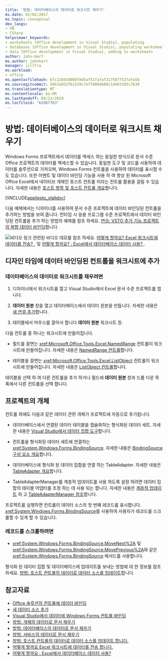 ```yaml
---
title: '방법: 데이터베이스의 데이터로 워크시트 채우기'
ms.date: 02/02/2017
ms.topic: conceptual
dev_langs:
- VB
- CSharp
helpviewer_keywords:
- worksheets [Office development in Visual Studio], populating
- databases [Office development in Visual Studio], populating worksheets
- data [Office development in Visual Studio], adding to worksheets
author: John-Hart
ms.author: johnhart
manager: jillfra
ms.workload:
- office
ms.openlocfilehash: 67c12843d00bf8d5af51fa7af3175077527afa58
ms.sourcegitcommit: 94b3a052fb1229c7e7f8804b09c1d403385c7630
ms.translationtype: MT
ms.contentlocale: ko-KR
ms.lasthandoff: 04/23/2019
ms.locfileid: "62967763"
---
```

# <a name="how-to-populate-worksheets-with-data-from-a-database"></a>방법: 데이터베이스의 데이터로 워크시트 채우기

Windows Forms 프로젝트에서 데이터를 액세스 하는 동일한 방식으로 문서 수준 Office 프로젝트의 데이터를 액세스할 수 있습니다. 동일한 도구 및 코드를 사용하여 데이터를 솔루션으로 가져오며, Windows Forms 컨트롤을 사용하여 데이터를 표시할 수도 있습니다. 또한 이벤트 및 데이터 바인딩 기능을 사용 하 여 향상 된 Microsoft Office Excel에서 네이티브 개체인 호스트 컨트롤 이라는 컨트롤 활용을 걸릴 수 있습니다. 자세한 내용은 [호스트 항목 및 호스트 컨트롤 개요](../vsto/host-items-and-host-controls-overview.md)합니다.

[!INCLUDE[appliesto_xlalldoc](../vsto/includes/appliesto-xlalldoc-md.md)]

다음 예제에서는 디자이너를 사용하여 문서 수준 프로젝트에 데이터 바인딩된 컨트롤을 추가하는 방법을 보여 줍니다. 런타임 시 응용 프로그램 수준 프로젝트에서 데이터 바인딩된 컨트롤을 추가 하는 방법의 예제를 참조 하세요. [연습: VSTO 추가 기능 프로젝트의 복합 데이터 바인딩](../vsto/walkthrough-complex-data-binding-in-vsto-add-in-project.md)합니다.

![비디오 링크](../vsto/media/playvideo.gif "비디오 링크") 관련된 비디오 데모를 참조 하세요. [어떻게 할까요? Excel 워크시트에 데이터를 전송? ](http://go.microsoft.com/fwlink/?LinkID=130277), 및 [어떻게 할까요? : Excel에서 데이터베이스 데이터 사용? ](http://go.microsoft.com/fwlink/?LinkID=130287).

## <a name="add-a-data-bound-control-to-a-worksheet-at-design-time"></a>디자인 타임에 데이터 바인딩된 컨트롤을 워크시트에 추가

### <a name="to-populate-a-worksheet-with-data-from-a-database"></a>데이터베이스의 데이터로 워크시트를 채우려면

1. 디자이너에서 워크시트를 열고 Visual Studio에서 Excel 문서 수준 프로젝트를 엽니다.

2. **데이터 원본** 창을 열고 데이터베이스에서 데이터 원본을 만듭니다. 자세한 내용은 [새 연결 추가](../data-tools/add-new-connections.md)합니다.

3. 테이블에서 마우스를 끌어서 합니다 **데이터 원본** 워크시트 창.

다음 컨트롤 중 하나는 워크시트에 만들어집니다.

- 필드를 끌면는 <xref:Microsoft.Office.Tools.Excel.NamedRange> 컨트롤이 워크시트에 만들어집니다. 자세한 내용은 [NamedRange 컨트롤](../vsto/namedrange-control.md)합니다.

- 테이블을 끌면는 <xref:Microsoft.Office.Tools.Excel.ListObject> 컨트롤이 워크시트에 만들어집니다. 자세한 내용은 [ListObject 컨트롤](../vsto/listobject-control.md)합니다.

테이블을 선택 하 여 다른 컨트롤을 추가 하거나 필드에 **데이터 원본** 창과 드롭 다운 목록에서 다른 컨트롤을 선택 합니다.

## <a name="objects-in-the-project"></a>프로젝트의 개체

컨트롤 외에도 다음과 같은 데이터 관련 개체가 프로젝트에 자동으로 추가됩니다.

- 데이터베이스에서 연결된 데이터 테이블을 캡슐화하는 형식화된 데이터 세트. 자세한 내용은 [Visual Studio에서 데이터 집합 도구](../data-tools/dataset-tools-in-visual-studio.md)합니다.

- 컨트롤을 형식화된 데이터 세트에 연결하는 <xref:System.Windows.Forms.BindingSource>. 자세한 내용은 [BindingSource 구성 요소 개요](/dotnet/framework/winforms/controls/bindingsource-component-overview)합니다.

- 데이터베이스에 형식화 된 데이터 집합을 연결 하는 TableAdapter. 자세한 내용은 [TableAdapter 개요](../data-tools/fill-datasets-by-using-tableadapters.md#tableadapter-overview)합니다.

- TableAdapterManager를 계층적 업데이트를 사용 하도록 설정 하려면 데이터 집합의 테이블 어댑터를 조정 하는 데 사용 되는 합니다. 자세한 내용은 [계층적 업데이트](../data-tools/hierarchical-update.md) 하 고 [TableAdapterManager 참조](../data-tools/fill-datasets-by-using-tableadapters.md#tableadaptermanager-reference)합니다.

프로젝트를 실행하면 컨트롤이 데이터 소스의 첫 번째 레코드를 표시합니다. <xref:System.Windows.Forms.BindingSource>를 사용하여 사용자가 레코드를 스크롤할 수 있게 할 수 있습니다.

### <a name="to-scroll-through-the-records"></a>레코드를 스크롤하려면

- <xref:System.Windows.Forms.BindingSource.MoveNext%2A> 및 <xref:System.Windows.Forms.BindingSource.MovePrevious%2A>와 같은 <xref:System.Windows.Forms.BindingSource> 메서드를 사용합니다.

형식화 된 데이터 집합 및 데이터베이스에 업데이트를 보내는 방법에 대 한 정보를 참조 하세요. [방법: 호스트 컨트롤의 데이터로 데이터 소스를 업데이트](../vsto/how-to-update-a-data-source-with-data-from-a-host-control.md)합니다.

## <a name="see-also"></a>참고자료

- [Office 솔루션의 컨트롤에 데이터 바인딩](../vsto/binding-data-to-controls-in-office-solutions.md)
- [새 데이터 소스 추가](../data-tools/add-new-data-sources.md)
- [Visual Studio에서 데이터에 Windows Forms 컨트롤 바인딩](../data-tools/bind-windows-forms-controls-to-data-in-visual-studio.md)
- [방법: 개체의 데이터로 문서 채우기](../vsto/how-to-populate-documents-with-data-from-objects.md)
- [방법: 데이터베이스의 데이터로 문서 채우기](../vsto/how-to-populate-documents-with-data-from-a-database.md)
- [방법: 서비스의 데이터로 문서 채우기](../vsto/how-to-populate-documents-with-data-from-services.md)
- [방법: 호스트 컨트롤의 데이터로 데이터 소스를 업데이트 합니다.](../vsto/how-to-update-a-data-source-with-data-from-a-host-control.md)
- [어떻게 할까요 Excel 워크시트에 데이터를 전송 합니다.](http://go.microsoft.com/fwlink/?LinkID=130277)
- [어떻게 할까요 : Excel에서 데이터베이스 데이터 사용?](http://go.microsoft.com/fwlink/?LinkID=130287)